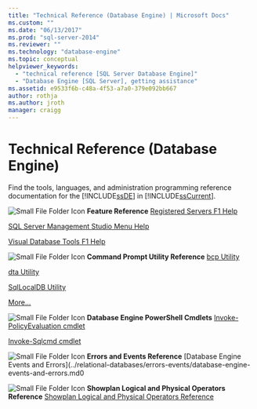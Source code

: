 ```yaml
---
title: "Technical Reference (Database Engine) | Microsoft Docs"
ms.custom: ""
ms.date: "06/13/2017"
ms.prod: "sql-server-2014"
ms.reviewer: ""
ms.technology: "database-engine"
ms.topic: conceptual
helpviewer_keywords: 
  - "technical reference [SQL Server Database Engine]"
  - "Database Engine [SQL Server], getting assistance"
ms.assetid: e9533f6b-c48a-4f53-a7a0-379e092bb667
author: rothja
ms.author: jroth
manager: craigg
---
```

# Technical Reference (Database Engine)
  Find the tools, languages, and administration programming reference documentation for the [!INCLUDE[ssDE](../includes/ssde-md.md)] in [!INCLUDE[ssCurrent](../includes/sscurrent-md.md)].

 ![Small File Folder Icon](../../2014/integration-services/media/filefolder-small.gif "Small File Folder Icon") **Feature Reference**
 [Registered Servers F1 Help](../ssms/register-servers/registered-servers-f1-help.md)

 [SQL Server Management Studio Menu Help](../ssms/menu-help/sql-server-management-studio-menu-help.md)

 [Visual Database Tools F1 Help](../ssms/visual-db-tools/visual-database-tools-f1-help.md)

 ![Small File Folder Icon](../../2014/integration-services/media/filefolder-small.gif "Small File Folder Icon") **Command Prompt Utility Reference**
 [bcp Utility](../tools/bcp-utility.md)

 [dta Utility](../tools/dta/dta-utility.md)

 [SqlLocalDB Utility](../tools/sqllocaldb-utility.md)

 [More...](../tools/command-prompt-utility-reference-database-engine.md)

 ![Small File Folder Icon](../../2014/integration-services/media/filefolder-small.gif "Small File Folder Icon") **Database Engine PowerShell Cmdlets**
 [Invoke-PolicyEvaluation cmdlet](../../2014/database-engine/invoke-policyevaluation-cmdlet.md)

 [Invoke-Sqlcmd cmdlet](../../2014/database-engine/invoke-sqlcmd-cmdlet.md)

 ![Small File Folder Icon](../../2014/integration-services/media/filefolder-small.gif "Small File Folder Icon") **Errors and Events Reference**
 [Database Engine Events and Errors](../relational-databases/errors-events/database-engine-events-and-errors.md0

 ![Small File Folder Icon](../../2014/integration-services/media/filefolder-small.gif "Small File Folder Icon") **Showplan Logical and Physical Operators Reference**
 [Showplan Logical and Physical Operators Reference](../relational-databases/showplan-logical-and-physical-operators-reference.md)


